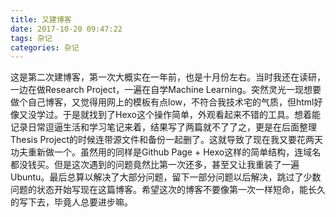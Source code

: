 ```yaml
---
title: 又建博客
date: 2017-10-20 09:47:22
tags: 杂记
categories: 杂记
---
```

这是第二次建博客，第一次大概实在一年前，也是十月份左右。当时我还在读研，一边在做Research Project，一遍在自学Machine Learning。突然灵光一现想要做个自己博客，又觉得用网上的模板有点low，不符合我技术宅的气质，但html好像又没学过。于是就找到了Hexo这个操作简单，外观看起来不错的工具。想着能记录日常逗逼生活和学习笔记来着，结果写了两篇就不了了之，更是在后面整理Thesis Project的时候连带源文件和备份一起删了。这就导致了现在我又要花两天功夫重新做一个。虽然用的同样是Github Page + Hexo这样的简单结构，连域名都没钱买。但是这次遇到的问题竟然比第一次还多，甚至又让我重装了一遍Ubuntu。最后总算以解决了大部分问题，留下一部分问题以后解决，跳过了少数问题的状态开始写现在这篇博客。希望这次的博客不要像第一次一样短命，能长久的写下去，毕竟人总要进步嘛。

